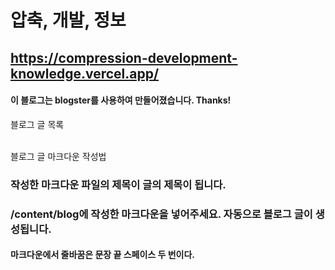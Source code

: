 # 압축, 개발, 정보

## https://compression-development-knowledge.vercel.app/

#### 이 블로그는 blogster를 사용하여 만들어졌습니다. Thanks!

<a src="https://github.com/SignGin/compression-development-knowledge/content/blog">블로그 글 목록</a>

<br/>
<a src="https://github.com/SignGin/compression-development-knowledge/content/origin/basic-markdown-style-guide.md">블로그 글 마크다운 작성법</a>
<br/>

### 작성한 마크다운 파일의 제목이 글의 제목이 됩니다.

### /content/blog에 작성한 마크다운을 넣어주세요. 자동으로 블로그 글이 생성됩니다.

#### 마크다운에서 줄바꿈은 문장 끝 스페이스 두 번이다.
